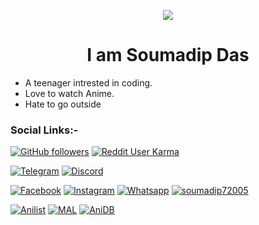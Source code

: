 <p align="center">
  <img src="files/readme.gif">
</p>

<!--
How to make this gif?
Easiest way:-

I made my name with https://bit.ly/GitPro07
Then i recorded my screen with OBS..
Now copy that file to android/iOS and convert to gif with any video tool. (I used inShot)
-->

<h1 align="center">
<b>I am Soumadip Das</b>
</h1>
 
- A teenager intrested in coding.
- Love to watch Anime. 
- Hate to go outside 




### Social Links:-
<div align="left">

[![GitHub followers](https://img.shields.io/github/followers/soymadip?label=Soymadip&style=social)](https://github.com/soymadip) [![Reddit User Karma](https://aleen42.github.io/badges/src/reddit.svg)](https://www.reddit.com/user/AnonymousYT-)

[![Telegram](https://img.shields.io/badge/Telegram-2CA5E0?style=for-the-badge&logo=telegram&logoColor=white)](https://telegram.me/anonymous7205) [![Discord](https://img.shields.io/badge/Discord-7289DA?style=for-the-badge&logo=discord&logoColor=white)](https://https://discordapp.com/users/4639)

[![Facebook](https://img.shields.io/badge/Facebook-1877F2?style=for-the-badge&logo=facebook&logoColor=white)](https://www.facebook.com/soumadipsd) [![Instagram](https://img.shields.io/badge/Instagram-E4405F?style=for-the-badge&logo=instagram&logoColor=white)](https://instagram.com/soumadipsd) [![Whatsapp](https://img.shields.io/badge/WhatsApp-25D366?style=for-the-badge&logo=whatsapp&logoColor=white)](https://w.me/916291856451) [![soumadip72005](https://img.shields.io/badge/Twitter-1DA1F2?style=for-the-badge&logo=twitter&logoColor=white)](https://twitter.com/soumadip72005)

[![Anilist](https://img.shields.io/badge/%F0%9F%87%A6%20Anilist-IncognitoYT-blueviolet?style=for-the-badge)](https://anilist.co/user/Incognito-YT/) [![MAL](https://img.shields.io/badge/%F0%9F%8C%90%20MAL-Incognito%20YT-Blueviolet?style=for-the-badge)](https://myanimelist.net/profile/IncognitoYT) [![AniDB](https://img.shields.io/badge/%F0%9F%8C%90%20AniDB-In-Blueviolet?style=for-the-badge)](https://anidb.net/user/profile)



